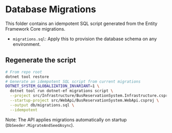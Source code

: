 # Database Migrations

This folder contains an idempotent SQL script generated from the Entity Framework Core migrations.

- `migrations.sql`: Apply this to provision the database schema on any environment.

## Regenerate the script

```bash
# From repo root
dotnet tool restore
# Generate an idempotent SQL script from current migrations
DOTNET_SYSTEM_GLOBALIZATION_INVARIANT=1 \
  dotnet tool run dotnet-ef migrations script \
  --project src/Infrastructure/BusReservationSystem.Infrastructure.csproj \
  --startup-project src/WebApi/BusReservationSystem.WebApi.csproj \
  --output db/migrations.sql \
  --idempotent
```

Note: The API applies migrations automatically on startup (`DbSeeder.MigrateAndSeedAsync`).
